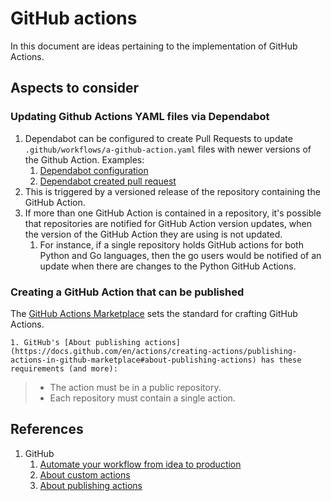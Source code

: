 # GitHub actions

In this document are ideas pertaining to the implementation of GitHub Actions.

## Aspects to consider

### Updating Github Actions YAML files via Dependabot

1. Dependabot can be configured to create Pull Requests to update `.github/workflows/a-github-action.yaml` files
   with newer versions of the Github Action. Examples:
    1. [Dependabot configuration](https://github.com/Senzing/template-repository/blob/main/.github/dependabot.yml)
    1. [Dependabot created pull request](https://github.com/Senzing/template-repository/pull/37/files)
1. This is triggered by a versioned release of the repository containing the GitHub Action.
1. If more than one GitHub Action is contained in a repository, it's possible that repositories are notified for
   GitHub Action version updates, when the version of the GitHub Action they are using is not updated.
    1. For instance,  if a single repository holds GitHub actions for both Python and Go languages,
       then the go users would be notified of an update when there are changes to the Python GitHub Actions.

### Creating a GitHub Action that can be published

The
[GitHub Actions Marketplace](https://github.com/marketplace?type=actions)
sets the standard for crafting GitHub Actions.

    1. GitHub's [About publishing actions](https://docs.github.com/en/actions/creating-actions/publishing-actions-in-github-marketplace#about-publishing-actions) has these requirements (and more):

> - The action must be in a public repository.
> - Each repository must contain a single action.

## References

1. GitHub
    1. [Automate your workflow from idea to production](https://github.com/features/actions)
    1. [About custom actions](https://docs.github.com/en/actions/creating-actions/about-custom-actions)
    1. [About publishing actions](https://docs.github.com/en/actions/creating-actions/publishing-actions-in-github-marketplace#about-publishing-actions)
